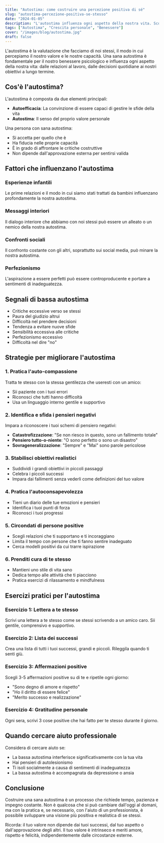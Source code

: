 ```yaml
---
title: "Autostima: come costruire una percezione positiva di sé"
slug: "autostima-percezione-positiva-se-stesso"
date: "2024-01-05"
description: "L'autostima influenza ogni aspetto della nostra vita. Scopri come sviluppare una visione più positiva di te stesso attraverso esercizi pratici."
tags: ["Autostima", "Crescita personale", "Benessere"]
cover: "/images/blog/autostima.jpg"
draft: false
---
```


L'autostima è la valutazione che facciamo di noi stessi, il modo in cui percepiamo il nostro valore e le nostre capacità. Una sana autostima è fondamentale per il nostro benessere psicologico e influenza ogni aspetto della nostra vita: dalle relazioni al lavoro, dalle decisioni quotidiane ai nostri obiettivi a lungo termine.

## Cos'è l'autostima?

L'autostima è composta da due elementi principali:
- **Autoefficacia**: La convinzione di essere capaci di gestire le sfide della vita
- **Autostima**: Il senso del proprio valore personale

Una persona con sana autostima:
- Si accetta per quello che è
- Ha fiducia nelle proprie capacità
- È in grado di affrontare le critiche costruttive
- Non dipende dall'approvazione esterna per sentirsi valida

## Fattori che influenzano l'autostima

### Esperienze infantili
Le prime relazioni e il modo in cui siamo stati trattati da bambini influenzano profondamente la nostra autostima.

### Messaggi interiori
Il dialogo interiore che abbiamo con noi stessi può essere un alleato o un nemico della nostra autostima.

### Confronti sociali
Il confronto costante con gli altri, soprattutto sui social media, può minare la nostra autostima.

### Perfezionismo
L'aspirazione a essere perfetti può essere controproducente e portare a sentimenti di inadeguatezza.

## Segnali di bassa autostima

- Critiche eccessive verso se stessi
- Paura del giudizio altrui
- Difficoltà nel prendere decisioni
- Tendenza a evitare nuove sfide
- Sensibilità eccessiva alle critiche
- Perfezionismo eccessivo
- Difficoltà nel dire "no"

## Strategie per migliorare l'autostima

### 1. Pratica l'auto-compassione

Tratta te stesso con la stessa gentilezza che useresti con un amico:
- Sii paziente con i tuoi errori
- Riconosci che tutti hanno difficoltà
- Usa un linguaggio interno gentile e supportivo

### 2. Identifica e sfida i pensieri negativi

Impara a riconoscere i tuoi schemi di pensiero negativi:
- **Catastrofizzazione**: "Se non riesco in questo, sono un fallimento totale"
- **Pensiero tutto-o-niente**: "O sono perfetto o sono un disastro"
- **Sovrageneralizzazione**: "Sempre" e "Mai" sono parole pericolose

### 3. Stabilisci obiettivi realistici

- Suddividi i grandi obiettivi in piccoli passaggi
- Celebra i piccoli successi
- Impara dai fallimenti senza vederli come definizioni del tuo valore

### 4. Pratica l'autoconsapevolezza

- Tieni un diario delle tue emozioni e pensieri
- Identifica i tuoi punti di forza
- Riconosci i tuoi progressi

### 5. Circondati di persone positive

- Scegli relazioni che ti supportano e ti incoraggiano
- Limita il tempo con persone che ti fanno sentire inadeguato
- Cerca modelli positivi da cui trarre ispirazione

### 6. Prenditi cura di te stesso

- Mantieni uno stile di vita sano
- Dedica tempo alle attività che ti piacciono
- Pratica esercizi di rilassamento e mindfulness

## Esercizi pratici per l'autostima

### Esercizio 1: Lettera a te stesso
Scrivi una lettera a te stesso come se stessi scrivendo a un amico caro. Sii gentile, comprensivo e supportivo.

### Esercizio 2: Lista dei successi
Crea una lista di tutti i tuoi successi, grandi e piccoli. Rileggila quando ti senti giù.

### Esercizio 3: Affermazioni positive
Scegli 3-5 affermazioni positive su di te e ripetile ogni giorno:
- "Sono degno di amore e rispetto"
- "Ho il diritto di essere felice"
- "Merito successo e realizzazione"

### Esercizio 4: Gratitudine personale
Ogni sera, scrivi 3 cose positive che hai fatto per te stesso durante il giorno.

## Quando cercare aiuto professionale

Considera di cercare aiuto se:
- La bassa autostima interferisce significativamente con la tua vita
- Hai pensieri di autolesionismo
- Ti isoli socialmente a causa di sentimenti di inadeguatezza
- La bassa autostima è accompagnata da depressione o ansia

## Conclusione

Costruire una sana autostima è un processo che richiede tempo, pazienza e impegno costante. Non è qualcosa che si può cambiare dall'oggi al domani, ma con la pratica e, se necessario, con l'aiuto di un professionista, è possibile sviluppare una visione più positiva e realistica di se stessi.

Ricorda: il tuo valore non dipende dai tuoi successi, dal tuo aspetto o dall'approvazione degli altri. Il tuo valore è intrinseco e meriti amore, rispetto e felicità, indipendentemente dalle circostanze esterne.

